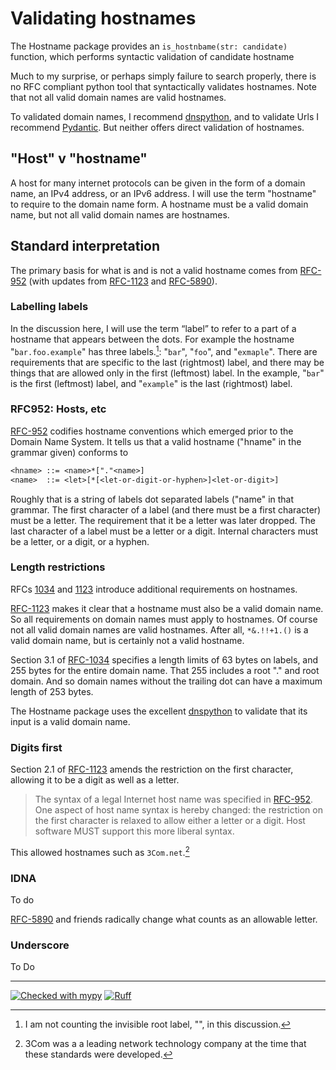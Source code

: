 # Validating hostnames

The Hostname package provides an `is_hostnbame(str: candidate)` function, which performs syntactic validation of candidate hostname

Much to my surprise, or perhaps simply failure to search properly,
there is no RFC compliant python tool that syntactically validates hostnames.
Note that not all valid domain names are valid hostnames.

To validated domain names, I recommend [dnspython],
and to validate Urls
I recommend [Pydantic](https://docs.pydantic.dev/latest/).
But neither offers direct validation of hostnames.

## "Host" v "hostname"

A host for many internet protocols can be given in the form of a domain name, an IPv4 address, or an IPv6 address. I will use the term "hostname" to require to the domain name form.
A hostname must be a valid domain name, but not all valid domain names are hostnames.

## Standard interpretation

The primary basis for what is and is not a valid hostname comes from [RFC-952] (with updates from [RFC-1123] and [RFC-5890]).

### Labelling labels

In the discussion here, I will use the term “label” to refer to a part of a hostname that appears between the dots.
For example the hostname "`bar.foo.example`" has three labels.[^4]:
"`bar`", "`foo`", and "`exmaple`".
There are requirements that are specific to the last (rightmost) label,
and there may be things that are allowed only in the first (leftmost) label.
In the example, "`bar`" is the first (leftmost) label, and "`example`" is the last (rightmost) label.

[^4]: I am not counting the invisible root label, "", in this discussion.

### RFC952: Hosts, etc

[RFC-952] codifies hostname conventions which emerged prior to the Domain Name System.
It tells us that a valid hostname ("hname" in the grammar given) conforms to

```txt
<hname> ::= <name>*["."<name>]
<name>  ::= <let>[*[<let-or-digit-or-hyphen>]<let-or-digit>]
```

Roughly that is a string of labels dot separated labels ("name" in that grammar.
The first character of a label
(and there must be a first character)
must be a letter.
The requirement that it be a letter was later dropped.
The last character of a label must be a letter or a digit.
Internal characters must be a letter, or a digit, or a hyphen.

### Length restrictions

RFCs [1034][RFC-1034] and [1123][RFC-1123] introduce additional requirements on hostnames.

[RFC-1123] makes it clear that a hostname must also be a valid domain name.
So all requirements on domain names must apply to hostnames.
Of course not all valid domain names are valid hostnames.
After all, `*&.!!+1.()` is a valid domain name, but is certainly not a valid hostname.

Section 3.1 of [RFC-1034] specifies a length limits of 63 bytes on labels,
and 255 bytes for the entire domain name. That 255 includes a root "." and root domain.
And so domain names without the trailing dot can have a maximum length of 253 bytes.

The Hostname package uses the excellent [dnspython] to validate that its input is a valid domain name.

### Digits first

Section 2.1 of [RFC-1123] amends the restriction on the first character, allowing it to be a digit as well as a letter.

> The syntax of a legal Internet host name was specified in [RFC-952].
> One aspect of host name syntax is hereby changed: the
> restriction on the first character is relaxed to allow either a
> letter or a digit.  Host software MUST support this more liberal syntax.

This allowed hostnames such as `3Com.net`.[^3]

[^3]: 3Com was a a leading network technology company at the time that these standards were developed.

### IDNA

To do

[RFC-5890] and friends radically change what counts as an allowable letter.

### Underscore

To Do


----

[![Checked with mypy](https://www.mypy-lang.org/static/mypy_badge.svg)](https://mypy-lang.org/)
[![Ruff](https://img.shields.io/endpoint?url=https://raw.githubusercontent.com/astral-sh/ruff/main/assets/badge/v2.json)](https://github.com/astral-sh/ruff)

[RFC-952]: https://datatracker.ietf.org/doc/html/rfc952 "Host Table Specification"
[RFC-1123]:  https://datatracker.ietf.org/doc/html/rfc1123 "Requirements for Internet Hosts"
[RFC-5890]: https://datatracker.ietf.org/doc/html/rfc5890 "IDNA Definitions"
[dnspython]: https://www.dnspython.org "DNS toolkit for Python"
[RFC-1034]: https://datatracker.ietf.org/doc/html/rfc1034 "Domain Name Concepts"
